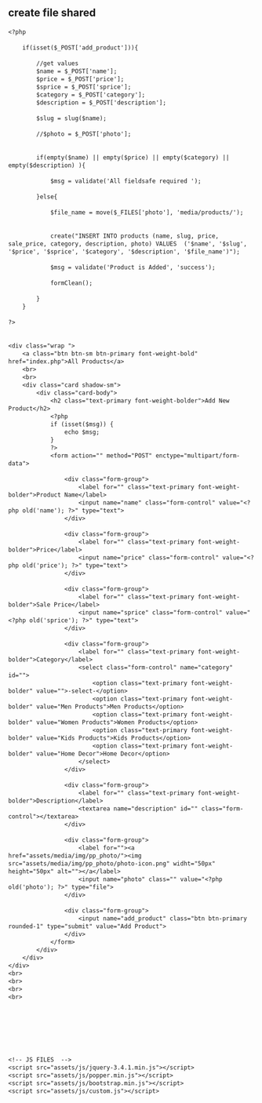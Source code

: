 ## create file shared


<?php include_once "autoload.php"; ?>
<!DOCTYPE html>
<html lang="en">

<head>
	<meta charset="UTF-8">
	<title>Add new Product</title>
	<!-- ALL CSS FILES  -->
	<link rel="stylesheet" href="assets/css/bootstrap.min.css">
	<link rel="stylesheet" href="assets/css/style.css">
	<link rel="stylesheet" href="assets/css/responsive.css">
</head>

<body>

	<?php
	
		if(isset($_POST['add_product'])){

			//get values
			$name = $_POST['name'];
			$price = $_POST['price'];
			$sprice = $_POST['sprice'];
			$category = $_POST['category'];
			$description = $_POST['description'];

			$slug = slug($name);

			//$photo = $_POST['photo'];


			if(empty($name) || empty($price) || empty($category) || empty($description) ){

				$msg = validate('All fieldsafe required ');

			}else{

				$file_name = move($_FILES['photo'], 'media/products/');


				create("INSERT INTO products (name, slug, price, sale_price, category, description, photo) VALUES  ('$name', '$slug', '$price', '$sprice', '$category', '$description', '$file_name')");

				$msg = validate('Product is Added', 'success');
				
				formClean();
			
			}
		}
	
	?>


	<div class="wrap ">
		<a class="btn btn-sm btn-primary font-weight-bold" href="index.php">All Products</a>
		<br>
		<br>
		<div class="card shadow-sm">
			<div class="card-body">
				<h2 class="text-primary font-weight-bolder">Add New Product</h2>
				<?php
				if (isset($msg)) {
					echo $msg;
				}
				?>
				<form action="" method="POST" enctype="multipart/form-data">

					<div class="form-group">
						<label for="" class="text-primary font-weight-bolder">Product Name</label>
						<input name="name" class="form-control" value="<?php old('name'); ?>" type="text">
					</div>

					<div class="form-group">
						<label for="" class="text-primary font-weight-bolder">Price</label>
						<input name="price" class="form-control" value="<?php old('price'); ?>" type="text">
					</div>

					<div class="form-group">
						<label for="" class="text-primary font-weight-bolder">Sale Price</label>
						<input name="sprice" class="form-control" value="<?php old('sprice'); ?>" type="text">
					</div>

					<div class="form-group">
						<label for="" class="text-primary font-weight-bolder">Category</label>
						<select class="form-control" name="category" id="">
							<option class="text-primary font-weight-bolder" value="">-select-</option>
							<option class="text-primary font-weight-bolder" value="Men Products">Men Products</option>
							<option class="text-primary font-weight-bolder" value="Women Products">Women Products</option>
							<option class="text-primary font-weight-bolder" value="Kids Products">Kids Products</option>
							<option class="text-primary font-weight-bolder" value="Home Decor">Home Decor</option>							
						</select>
					</div>

					<div class="form-group">
						<label for="" class="text-primary font-weight-bolder">Description</label>
						<textarea name="description" id="" class="form-control"></textarea>
					</div>

					<div class="form-group">
						<label for=""><a href="assets/media/img/pp_photo/"><img src="assets/media/img/pp_photo/photo-icon.png" widht="50px" height="50px" alt=""></a</label>
						<input name="photo" class="" value="<?php old('photo'); ?>" type="file">
					</div>
				
					<div class="form-group">
						<input name="add_product" class="btn btn-primary rounded-1" type="submit" value="Add Product">
					</div>
				</form>
			</div>
		</div>
	</div>
	<br>
	<br>
	<br>
	<br>







	<!-- JS FILES  -->
	<script src="assets/js/jquery-3.4.1.min.js"></script>
	<script src="assets/js/popper.min.js"></script>
	<script src="assets/js/bootstrap.min.js"></script>
	<script src="assets/js/custom.js"></script>
</body>

</html>
